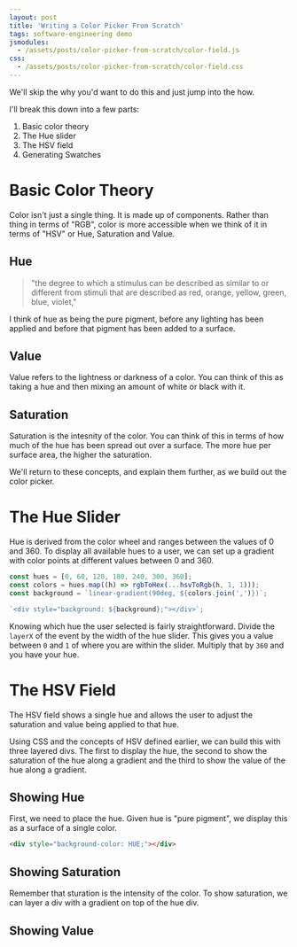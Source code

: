 ```yaml
---
layout: post
title: 'Writing a Color Picker From Scratch'
tags: software-engineering demo
jsmodules:
  - /assets/posts/color-picker-from-scratch/color-field.js
css:
  - /assets/posts/color-picker-from-scratch/color-field.css
---
```


We'll skip the why you'd want to do this and just jump into the how.

I'll break this down into a few parts:

1. Basic color theory
2. The Hue slider
3. The HSV field
4. Generating Swatches

# Basic Color Theory

Color isn't just a single thing. It is made up of components. Rather than thing in terms of "RGB", color is more accessible when we think of it in terms of "HSV" or Hue, Saturation and Value.

## Hue

> "the degree to which a stimulus can be described as similar to or different from stimuli that are described as red, orange, yellow, green, blue, violet,"

I think of hue as being the pure pigment, before any lighting has been applied and before that pigment has been added to a surface.

## Value

Value refers to the lightness or darkness of a color. You can think of this as taking a hue and then mixing an amount of white or black with it.

## Saturation

Saturation is the intesnity of the color. You can think of this in terms of how much of the hue has been spread out over a surface. The more hue per surface area, the higher the saturation.

We'll return to these concepts, and explain them further, as we build out the color picker.

# The Hue Slider

Hue is derived from the color wheel and ranges between the values of 0 and 360. To display all available hues to a user, we can set up a gradient with color points at different values between 0 and 360.

```js
const hues = [0, 60, 120, 180, 240, 300, 360];
const colors = hues.map((h) => rgbToHex(...hsvToRgb(h, 1, 1)));
const background = `linear-gradient(90deg, ${colors.join(',')})`;

`<div style="background: ${background};"></div>`;
```

<div id="hue-slider-ex"></div>

Knowing which hue the user selected is fairly straightforward. Divide the `layerX` of the event by the width of the hue slider. This gives you a value between `0` and `1` of where you are within the slider. Multiply that by `360` and you have your hue.

# The HSV Field

<div id="color-field-intro"></div>

The HSV field shows a single hue and allows the user to adjust the saturation and value being applied to that hue.

Using CSS and the concepts of HSV defined earlier, we can build this with three layered divs. The first to display the hue, the second to show the saturation of the hue along a gradient and the third to show the value of the hue along a gradient.

## Showing Hue

First, we need to place the hue. Given hue is "pure pigment", we display this as a surface of a single color.

```html
<div style="background-color: HUE;"></div>
```

<div id="showing-hue-ex"></div>

## Showing Saturation

Remember that sturation is the intensity of the color. To show saturation, we can layer a div with a gradient on top of the hue div.

## Showing Value
